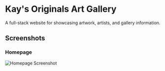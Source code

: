 # Kay's Originals Art Gallery

A full-stack website for showcasing artwork, artists, and gallery information.

## Screenshots

### Homepage
![Homepage Screenshot](front/imgs/Screenshots/homepage.png)



